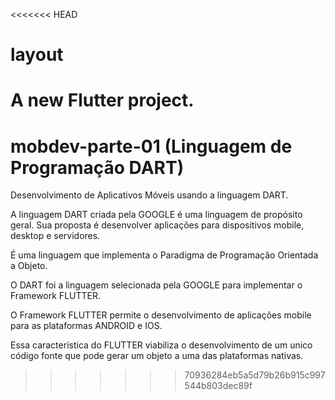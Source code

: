 <<<<<<< HEAD
# layout

A new Flutter project.
=======
# mobdev-parte-01 (Linguagem de Programação DART)
Desenvolvimento de Aplicativos Móveis usando a linguagem DART.  

>
A linguagem DART criada pela GOOGLE é uma linguagem de propósito geral. Sua proposta é 
desenvolver aplicações para dispositivos mobile, desktop e servidores. 
>
>
É uma linguagem que implementa o Paradigma de Programação Orientada a Objeto.
>
>
O DART foi a linguagem selecionada pela GOOGLE para implementar o Framework FLUTTER.
>
>
O Framework FLUTTER permite o desenvolvimento de aplicações mobile para as plataformas
ANDROID e IOS. 
>
>
Essa característica do FLUTTER viabiliza o desenvolvimento de um unico código fonte que 
pode gerar um objeto a uma das plataformas nativas.
>
>>>>>>> 70936284eb5a5d79b26b915c997544b803dec89f
